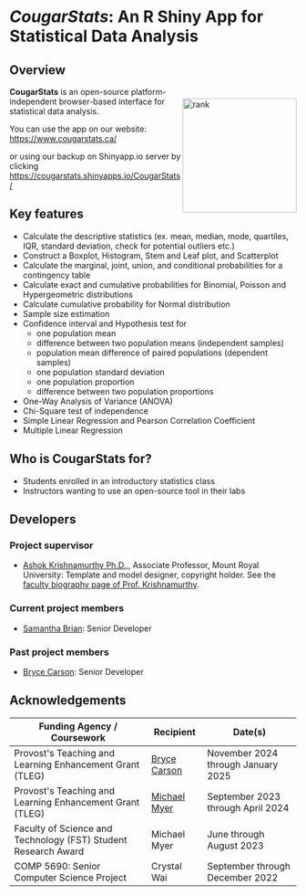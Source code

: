 <!---
![CougarStats logo](https://github.com/cwai097/COMP5690/blob/master/www/CougarStats.png)
-->

# _CougarStats_: An R Shiny App for Statistical Data Analysis

## Overview

<img align="right" src="https://github.com/cwai097/COMP5690/blob/master/www/CougarStats.png" alt="rank" width="200" style="margin-top: 20px" />

**CougarStats** is an open-source platform-independent browser-based interface for statistical data analysis. 

You can use the app on our website: <https://www.cougarstats.ca/>

or using our backup on Shinyapp.io server by clicking <https://cougarstats.shinyapps.io/CougarStats/>

<!-- Alternatively you can send a pull request to download all the files in this repository and run the app by loading `global.R`, `ui.R`, and `server.R` and clicking `Run App`. Note that the ``CougarStats`` project is not on CRAN, just on github.

CougarStats has also been Dockerized. You can pull the Docker image <a href="https://hub.docker.com/repository/docker/mmyer/cougarstats/general">here</a> by running:

    docker pull mmyer/cougarstats:latest

then start the container:

    docker run -dp 127.0.0.1:3838:3838 mmyer/cougarstats

and navigate to 127.0.0.1:3838 using a browser of your choice to access a copy of CougarStats running locally on your machine.

Read more about [Getting Started with Docker](https://www.docker.com/get-started/).   -->

## Key features

- Calculate the descriptive statistics (ex. mean, median, mode, quartiles, IQR, standard deviation, check for potential outliers etc.)
- Construct a Boxplot, Histogram, Stem and Leaf plot, and Scatterplot
- Calculate the marginal, joint, union, and conditional probabilities for a contingency table 
- Calculate exact and cumulative probabilities for Binomial, Poisson and Hypergeometric distributions
- Calculate cumulative probability for Normal distribution
- Sample size estimation
- Confidence interval and Hypothesis test for
    - one population mean
    - difference between two population means (independent samples)
    - population mean difference of paired populations (dependent samples)
    - one population standard deviation
    - one population proportion
    - difference between two population proportions
- One-Way Analysis of Variance (ANOVA)
- Chi-Square test of independence
- Simple Linear Regression and Pearson Correlation Coefficient
- Multiple Linear Regression

## Who is CougarStats for?

- Students enrolled in an introductory statistics class
- Instructors wanting to use an open-source tool in their labs

## Developers
### Project supervisor
- [Ashok Krishnamurthy Ph.D.,](https://github.com/ashokkrish), Associate Professor, Mount Royal University: Template and model designer, copyright holder. See the [faculty biography page of Prof. Krishnamurthy](https://www.mtroyal.ca/ProgramsCourses/FacultiesSchoolsCentres/ScienceTechnology/Departments/MathematicsComputing/Faculty/akrishnamurthy.htm).

### Current project members

- [Samantha Brian](https://github.com/samantha-v-brian): Senior Developer

### Past project members
- [Bryce Carson](https://github.com/bryce-carson): Senior Developer

## Acknowledgements
| Funding Agency / Coursework | Recipient | Date(s) |
|--------|--------|--------|
| Provost's Teaching and Learning Enhancement Grant (TLEG) | [Bryce Carson](https://github.com/bryce-carson) | November 2024 through January 2025 |
| Provost's Teaching and Learning Enhancement Grant (TLEG) | [Michael Myer](https://github.com/m-myer) | September 2023 through April 2024 |
| Faculty of Science and Technology (FST) Student Research Award | Michael Myer | June through August 2023 |
| COMP 5690: Senior Computer Science Project | Crystal Wai | September through December 2022 |

<!-- ## Acknowledgements
CougarStats is partially-derived from the senior project coursework of Crystal Wai, completed in Fall 2022 ([Mount Royal University _COMP 5690: Senior Computer Science Project_](https://catalog.mtroyal.ca/preview_course.php?catoid=26&coid=40800&print)).   -->
